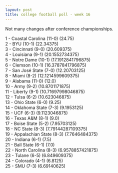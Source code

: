 ```yaml
---
layout: post
title: college football poll - week 16
---
```


Not many changes after conference championships.

1 - Coastal Carolina (11-0) (24.75)  
2 - BYU (10-1) (22.34375)  
3 - Cincinnati (9-0) (20.609375)  
4 - Louisiana (9-1) (20.1552734375)  
5 - Notre Dame (10-1) (17.1912841796875)  
6 - Clemson (10-1) (16.3787841796875)  
7 - San José State (7-0) (12.20703125)  
8 - Miami (8-2) (12.1214599609375)  
9 - Alabama (11-0) (12.0)  
10 - Army (9-2) (10.8701171875)  
11 - Liberty (9-1) (10.71697998046875)  
12 - Tulsa (6-2) (10.623046875)  
13 - Ohio State (6-0) (9.25)  
14 - Oklahoma State (7-3) (9.1953125)  
15 - UCF (6-3) (9.1123046875)  
16 - Texas A&M (8-1) (9.0)  
17 - Boise State (5-2) (7.95703125)  
18 - NC State (8-3) (7.79144287109375)  
19 - Appalachian State (8-3) (7.7646484375)  
20 - Indiana (6-1) (7.5)  
21 - Ball State (6-1) (7.0)  
22 - North Carolina (8-3) (6.9578857421875)  
23 - Tulane (6-5) (6.849609375)  
24 - Colorado (4-1) (6.8125)  
25 - SMU (7-3) (6.69140625)  
